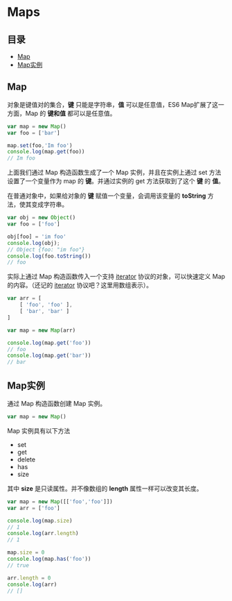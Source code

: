 # Maps
## 目录
- [Map](#Map)
- [Map实例](#Map实例)
## Map
对象是键值对的集合，**键** 只能是字符串，**值** 可以是任意值，ES6 Map扩展了这一方面，Map 的 **键和值** 都可以是任意值。
``` javaScript
var map = new Map()
var foo = ['bar']

map.set(foo,'Im foo')
console.log(map.get(foo))
// Im foo
```
上面我们通过 Map 构造函数生成了一个 Map 实例，并且在实例上通过 set 方法设置了一个变量作为 map 的 **键**。并通过实例的 get 方法获取到了这个 **键** 的 **值**。

在普通对象中，如果给对象的 **键** 赋值一个变量，会调用该变量的 **toString** 方法，使其变成字符串。
``` javaScript
var obj = new Object()
var foo = ['foo']

obj[foo] = 'im foo'
console.log(obj);
// Object {foo: "im foo"}
console.log(foo.toString())
// foo
```
实际上通过 Map 构造函数传入一个支持  [iterator](https://github.com/hnzhangyang/es6/blob/master/Iterators/ch.md)  协议的对象，可以快速定义 Map 的内容。（还记的 [iterator](https://github.com/hnzhangyang/es6/blob/master/Iterators/ch.md) 协议吧？这里用数组表示）。
``` javaScript
var arr = [
    [ 'foo', 'foo' ],
    [ 'bar', 'bar' ]
]

var map = new Map(arr)

console.log(map.get('foo'))
// foo
console.log(map.get('bar'))
// bar
```
## Map实例
通过 Map 构造函数创建 Map 实例。
``` javaScript 
var map = new Map()
```
Map 实例具有以下方法
- set
- get
- delete
- has
- size

其中 **size** 是只读属性。并不像数组的 **length** 属性一样可以改变其长度。
``` javaScript
var map = new Map([['foo','foo']])
var arr = ['foo']

console.log(map.size)
// 1
console.log(arr.length)
// 1

map.size = 0
console.log(map.has('foo'))
// true

arr.length = 0
console.log(arr)
// []
```
